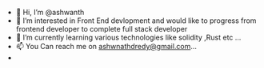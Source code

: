 - 👋 Hi, I’m @ashwanth
- 👀 I’m interested in Front End devlopment and would like to progress from frontend developer to complete full stack developer
- 🌱 I’m currently learning various technologies like solidity ,Rust etc ...
- 📫 You Can reach me on ashwnathdredy@gmail.com...
-

<!---
ashwanth511/ashwanth511 is a ✨ special ✨ repository because its `README.md` (this file) appears on your GitHub profile.
You can click the Preview link to take a look at your changes.
--->
